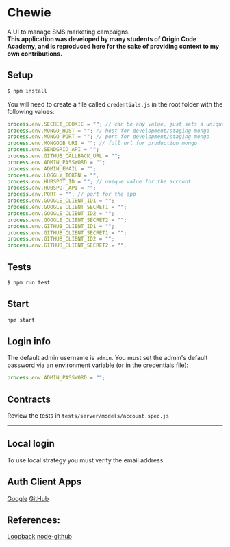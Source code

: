 # Chewie

A UI to manage SMS marketing campaigns.  
**This application was developed by many students of Origin Code Academy, and is reproduced here for the sake of providing context to my own contributions.**

## Setup

```bash
$ npm install
```

You will need to create a file called `credentials.js` in the root folder with the following values:

```javascript
process.env.SECRET_COOKIE = ""; // can be any value, just sets a unique hash for cookie auth
process.env.MONGO_HOST = ""; // host for development/staging mongo
process.env.MONGO_PORT = ""; // port for development/staging mongo
process.env.MONGODB_URI = ""; // full url for production mongo
process.env.SENDGRID_API = "";
process.env.GITHUB_CALLBACK_URL = "";
process.env.ADMIN_PASSWORD = "";
process.env.ADMIN_EMAIL = "";
process.env.LOGGLY_TOKEN = "";
process.env.HUBSPOT_ID = ""; // unique value for the account
process.env.HUBSPOT_API = "";
process.env.PORT = ""; // port for the app
process.env.GOOGLE_CLIENT_ID1 = "";
process.env.GOOGLE_CLIENT_SECRET1 = "";
process.env.GOOGLE_CLIENT_ID2 = "";
process.env.GOOGLE_CLIENT_SECRET2 = "";
process.env.GITHUB_CLIENT_ID1 = "";
process.env.GITHUB_CLIENT_SECRET1 = "";
process.env.GITHUB_CLIENT_ID2 = "";
process.env.GITHUB_CLIENT_SECRET2 = "";
```

## Tests

```bash
$ npm run test
```

## Start

```bash
npm start
```

## Login info

The default admin username is `admin`. You must set the admin's default password via an environment variable (or in the credentials file):

```javascript
process.env.ADMIN_PASSWORD = "";
```

## Contracts

Review the tests in `tests/server/models/account.spec.js`

---

## Local login

To use local strategy you must verify the email address.

## Auth Client Apps

[Google](https://console.developers.google.com/apis/credentials)
[GitHub](https://github.com/organizations/OriginCodeAcademy/settings/applications/629519)

## References:

[Loopback](https://github.com/mikedeboer/node-github)
[node-github](https://github.com/mikedeboer/node-github)
